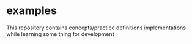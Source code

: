 # examples
This repository contains concepts/practice definitions  implementations while learning some thing for development
